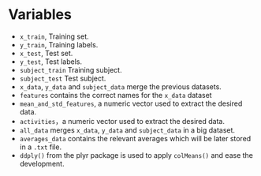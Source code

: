 # Variables

* `x_train`, Training set.
* `y_train`, Training labels.
* `x_test`, Test set.
* `y_test`, Test labels.
* `subject_train` Training subject.
* `subject_test` Test subject.
* `x_data`, `y_data` and `subject_data` merge the previous datasets.
* `features` contains the correct names for the `x_data` dataset
* `mean_and_std_features`, a numeric vector used to extract the desired data.
* `activities`，a numeric vector used to extract the desired data. 
* `all_data` merges `x_data`, `y_data` and `subject_data` in a big dataset.
* `averages_data` contains the relevant averages which will be later stored in a `.txt` file. 
* `ddply()` from the plyr package is used to apply `colMeans()` and ease the development.
